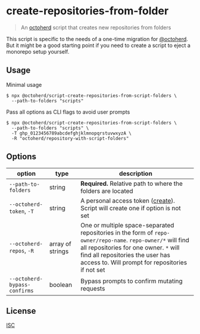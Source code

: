 # create-repositories-from-folder

> An [octoherd](https://github.com/octoherd) script that creates new repositories from folders

This script is specific to the needs of a one-time migration for [@octoherd](https://github.com/octoherd). But it might be a good starting point if you need to create a script to eject a monorepo setup yourself.

## Usage

Minimal usage

```
$ npx @octoherd/script-create-repositories-from-script-folders \
  --path-to-folders "scripts"
```

Pass all options as CLI flags to avoid user prompts

```
$ npx @octoherd/script-create-repositories-from-script-folders \
  --path-to-folders "scripts" \
  -T ghp_0123456789abcdefghjklmnopqrstuvwxyzA \
  -R "octoherd/repository-with-script-folders"
```

## Options

| option                       | type             | description                                                                                                                                                                                                                                 |
| ---------------------------- | ---------------- | ------------------------------------------------------------------------------------------------------------------------------------------------------------------------------------------------------------------------------------------- |
| `--path-to-folders`          | string           | **Required.** Relative path to where the folders are located                                                                                                                                                                                |
| `--octoherd-token`, `-T`     | string           | A personal access token ([create](https://github.com/settings/tokens/new?scopes=repo)). Script will create one if option is not set                                                                                                         |
| `--octoherd-repos`, `-R`     | array of strings | One or multiple space-separated repositories in the form of `repo-owner/repo-name`. `repo-owner/*` will find all repositories for one owner. `*` will find all repositories the user has access to. Will prompt for repositories if not set |
| `--octoherd-bypass-confirms` | boolean          | Bypass prompts to confirm mutating requests                                                                                                                                                                                                 |

## License

[ISC](LICENSE.md)
